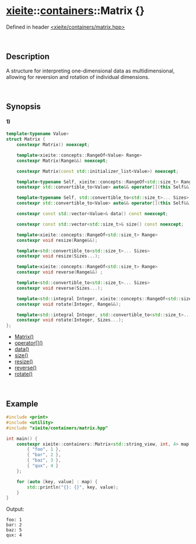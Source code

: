 # [xieite](../../xieite.md)\:\:[containers](../../containers.md)\:\:Matrix \{\}
Defined in header [<xieite/containers/matrix.hpp>](../../../include/xieite/containers/matrix.hpp)

&nbsp;

## Description
A structure for interpreting one-dimensional data as multidimensional, allowing for reversion and rotation of individual dimensions.

&nbsp;

## Synopsis
#### 1)
```cpp
template<typename Value>
struct Matrix {
    constexpr Matrix() noexcept;

    template<xieite::concepts::RangeOf<Value> Range>
    constexpr Matrix(Range&&) noexcept;

    constexpr Matrix(const std::initializer_list<Value>) noexcept;

    template<typename Self, xieite::concepts::RangeOf<std::size_t> Range>
    constexpr std::convertible_to<Value> auto&& operator[](this Self&&, Range&&);

    template<typename Self, std::convertible_to<std::size_t>... Sizes>
    constexpr std::convertible_to<Value> auto&& operator[](this Self&&, Sizes...);

    constexpr const std::vector<Value>& data() const noexcept;

    constexpr const std::vector<std::size_t>& size() const noexcept;

    template<xieite::concepts::RangeOf<std::size_t> Range>
    constexpr void resize(Range&&);

    template<std::convertible_to<std::size_t>... Sizes>
    constexpr void resize(Sizes...);

    template<xieite::concepts::RangeOf<std::size_t> Range>
    constexpr void reverse(Range&&) ;

    template<std::convertible_to<std::size_t>... Sizes>
    constexpr void reverse(Sizes...);

    template<std::integral Integer, xieite::concepts::RangeOf<std::size_t> Range>
    constexpr void rotate(Integer, Range&&);

    template<std::integral Integer, std::convertible_to<std::size_t>... Sizes>
    constexpr void rotate(Integer, Sizes...);
};
```
- [Matrix\(\)](./structures/matrix/1/operators/constructor.md)
- [operator\[\]\(\)](./structures/matrix/1/operators/array_subscript.md)
- [data\(\)](./structures/matrix/1/data.md)
- [size\(\)](./structures/matrix/1/size.md)
- [resize\(\)](./structures/matrix/1/resize.md)
- [reverse\(\)](./structures/matrix/1/reverse.md)
- [rotate\(\)](./structures/matrix/1/rotate.md)

&nbsp;

## Example
```cpp
#include <print>
#include <utility>
#include "xieite/containers/matrix.hpp"

int main() {
    constexpr xieite::containers::Matrix<std::string_view, int, 4> map {
        { "foo", 1 },
        { "bar", 2 },
        { "baz", 3 },
        { "qux", 4 }
    };

    for (auto [key, value] : map) {
        std::println("{}: {}", key, value);
    }
}
```
Output:
```
foo: 1
bar: 2
baz: 5
qux: 4
```
